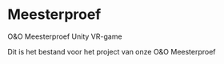 # Meesterproef
O&amp;O Meesterproef Unity VR-game

Dit is het bestand voor het project van onze O&O Meesterproef
